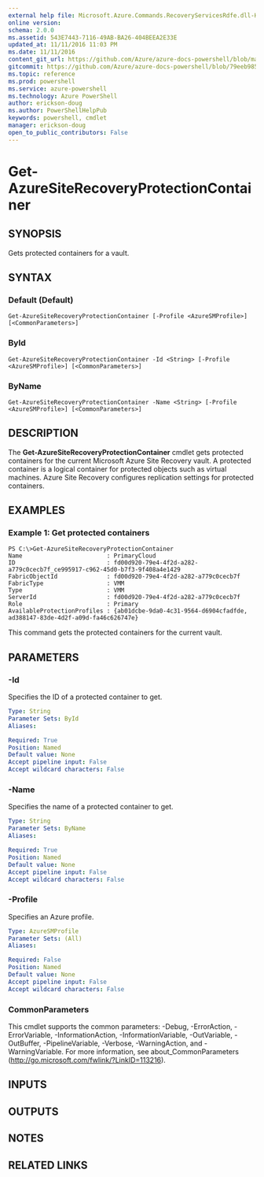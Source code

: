 ```yaml
---
external help file: Microsoft.Azure.Commands.RecoveryServicesRdfe.dll-Help.xml
online version: 
schema: 2.0.0
ms.assetid: 543E7443-7116-49AB-BA26-404BEEA2E33E
updated_at: 11/11/2016 11:03 PM
ms.date: 11/11/2016
content_git_url: https://github.com/Azure/azure-docs-powershell/blob/master/azureps-cmdlets-docs/ServiceManagement/Azure.SiteRecovery/v2.1.0/Get-AzureSiteRecoveryProtectionContainer.md
gitcommit: https://github.com/Azure/azure-docs-powershell/blob/79eeb985ea480979357fb4695832a0c3d29a48bf/azureps-cmdlets-docs/ServiceManagement/Azure.SiteRecovery/v2.1.0/Get-AzureSiteRecoveryProtectionContainer.md
ms.topic: reference
ms.prod: powershell
ms.service: azure-powershell
ms.technology: Azure PowerShell
author: erickson-doug
ms.author: PowerShellHelpPub
keywords: powershell, cmdlet
manager: erickson-doug
open_to_public_contributors: False
---
```


# Get-AzureSiteRecoveryProtectionContainer

## SYNOPSIS
Gets protected containers for a vault.

## SYNTAX

### Default (Default)
```
Get-AzureSiteRecoveryProtectionContainer [-Profile <AzureSMProfile>] [<CommonParameters>]
```

### ById
```
Get-AzureSiteRecoveryProtectionContainer -Id <String> [-Profile <AzureSMProfile>] [<CommonParameters>]
```

### ByName
```
Get-AzureSiteRecoveryProtectionContainer -Name <String> [-Profile <AzureSMProfile>] [<CommonParameters>]
```

## DESCRIPTION
The **Get-AzureSiteRecoveryProtectionContainer** cmdlet gets protected containers for the current Microsoft Azure Site Recovery vault.
A protected container is a logical container for protected objects such as virtual machines.
Azure Site Recovery configures replication settings for protected containers.

## EXAMPLES

### Example 1: Get protected containers
```
PS C:\>Get-AzureSiteRecoveryProtectionContainer
Name                        : PrimaryCloud
ID                          : fd00d920-79e4-4f2d-a282-a779c0cecb7f_ce995917-c962-45d0-b7f3-9f408a4e1429
FabricObjectId              : fd00d920-79e4-4f2d-a282-a779c0cecb7f
FabricType                  : VMM
Type                        : VMM
ServerId                    : fd00d920-79e4-4f2d-a282-a779c0cecb7f
Role                        : Primary
AvailableProtectionProfiles : {ab01dcbe-9da0-4c31-9564-d6904cfadfde, ad388147-83de-4d2f-a09d-fa46c626747e}
```

This command gets the protected containers for the current vault.

## PARAMETERS

### -Id
Specifies the ID of a protected container to get.

```yaml
Type: String
Parameter Sets: ById
Aliases: 

Required: True
Position: Named
Default value: None
Accept pipeline input: False
Accept wildcard characters: False
```

### -Name
Specifies the name of a protected container to get.

```yaml
Type: String
Parameter Sets: ByName
Aliases: 

Required: True
Position: Named
Default value: None
Accept pipeline input: False
Accept wildcard characters: False
```

### -Profile
Specifies an Azure profile.

```yaml
Type: AzureSMProfile
Parameter Sets: (All)
Aliases: 

Required: False
Position: Named
Default value: None
Accept pipeline input: False
Accept wildcard characters: False
```

### CommonParameters
This cmdlet supports the common parameters: -Debug, -ErrorAction, -ErrorVariable, -InformationAction, -InformationVariable, -OutVariable, -OutBuffer, -PipelineVariable, -Verbose, -WarningAction, and -WarningVariable. For more information, see about_CommonParameters (http://go.microsoft.com/fwlink/?LinkID=113216).

## INPUTS

## OUTPUTS

## NOTES

## RELATED LINKS


